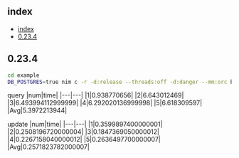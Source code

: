 ## index
<!--ts-->
   * [index](#index)
   * [0.23.4](#0234)

<!-- Created by https://github.com/ekalinin/github-markdown-toc -->
<!-- Added by: root, at: Mon Jul 17 07:17:11 UTC 2023 -->

<!--te-->

## 0.23.4
```sh
cd example
DB_POSTGRES=true nim c -r -d:release --threads:off -d:danger --mm:orc benchmark
```

query
|num|time|
|---|---|
|1|0.938770656|
|2|6.643012469|
|3|6.493994112999999|
|4|6.292020136999998|
|5|6.618309597|
|Avg|5.3972213944|

update
|num|time|
|---|---|
|1|0.3599897400000001|
|2|0.2508196720000004|
|3|0.1847369050000012|
|4|0.2267158040000012|
|5|0.2636497700000007|
|Avg|0.2571823782000007|
